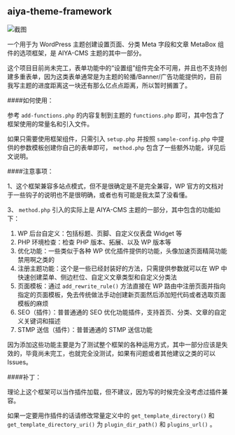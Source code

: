 ## aiya-theme-framework

![截图](https://github.com/yeraph-plus/aiya-theme-core/blob/master/screenshot/%E5%B1%8F%E5%B9%95%E6%88%AA%E5%9B%BE%202023-12-03%20112645.png)

一个用于为 WordPress 主题创建设置页面、分类 Meta 字段和文章 MetaBox 组件的选项框架，是 AIYA-CMS 主题的其中一部分。

这个项目目前尚未完工，表单功能中的“设置组”组件完全不可用，并且也不支持创建多重表单，因为这类表单通常是为主题的轮播/Banner/广告功能提供的，目前我写主题的进度距离这一块还有那么亿点点距离，所以暂时搁置了。

####如何使用：

参考 `add-functions.php` 的内容复制到主题的 `functions.php` 即可，其中包含了框架使用的常量名和引入文件。

如果只需要使用框架组件，只需引入 `setup.php` 并按照 `sample-config.php` 中提供的参数模板创建你自己的表单即可， `method.php` 包含了一些额外功能，详见后文说明。

####注意事项：

1、这个框架兼容多站点模式，但不是很确定是不是完全兼容，WP 官方的文档对于一些钩子的说明也不是很明确，或者也有可能是我太菜了没看懂。

3、 `method.php` 引入的实际上是 AIYA-CMS 主题的一部分，其中包含的功能如下：

1. WP 后台自定义：包括标题、页脚、自定义仪表盘 Widget 等
1. PHP 环境检查：检查 PHP 版本、拓展、以及 WP 版本等
1. 优化功能：一些类似于各种 WP 优化插件提供的功能，头像加速页面精简功能禁用啊之类的
1. 注册主题功能：这个是一些已经封装好的方法，只需提供参数就可以在 WP 中快速创建菜单、侧边栏位、自定义文章类型和自定义分类法
1. 页面模板：通过 `add_rewrite_rule()` 方法直接在 WP 路由中注册页面并指向指定的页面模板，免去传统做法手动创建新页面然后添加短代码或者选取页面模板的麻烦
1. SEO（插件）：普普通通的 SEO 优化功能插件，支持首页、分类、文章的自定义关键词和描述
1. STMP 送信（插件）：普普通通的 STMP 送信功能

因为添加这些功能主要是为了测试整个框架的各种运用方式，其中一部分应该是失效的，毕竟尚未完工，也就完全没测试，如果有问题或者其他建议之类的可以 Issues。

####补丁：

理论上这个框架可以当作插件加载，但不建议，因为写的时候完全没考虑过插件兼容。

如果一定要用作插件的话请修改常量定义中的 `get_template_directory()` 和 `get_template_directory_uri()` 为 `plugin_dir_path()` 和 `plugins_url()` 。

